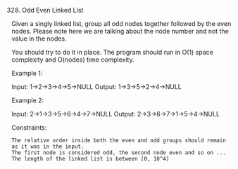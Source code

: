 328. Odd Even Linked List

Given a singly linked list, group all odd nodes together followed by the even nodes. Please note here we are talking about the node number and not the value in the nodes.

You should try to do it in place. The program should run in O(1) space complexity and O(nodes) time complexity.

Example 1:

Input: 1->2->3->4->5->NULL
Output: 1->3->5->2->4->NULL

Example 2:

Input: 2->1->3->5->6->4->7->NULL
Output: 2->3->6->7->1->5->4->NULL

Constraints:

    The relative order inside both the even and odd groups should remain as it was in the input.
    The first node is considered odd, the second node even and so on ...
    The length of the linked list is between [0, 10^4]
